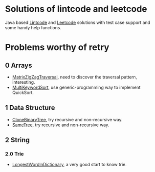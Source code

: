 # Solutions of lintcode and leetcode

Java based [Lintcode](https://www.lintcode.com) and [Leetcode](https://leetcode.com/) solutions with test case support and some handy help functions. 

# Problems worthy of retry

## 0 Arrays

- [MatrixZigZagTraversal](https://www.lintcode.com/problem/matrix-zigzag-traversal/description), need to discover the traversal pattern, interesting.
- [MultiKeywordSort](https://www.lintcode.com/problem/multi-keyword-sort/description), use generic-programming way to implement QuickSort.
 
## 1 Data Structure

- [CloneBinaryTree](https://www.lintcode.com/problem/clone-binary-tree/description), try recursive and non-recursive way.
- [SameTree](https://www.lintcode.com/problem/same-tree/description), try recursive and non-recursive way.

## 2 String

### 2.0 Trie

- [LongestWordInDictionary](https://www.lintcode.com/problem/longest-word-in-dictionary/description), a very good start to know trie.

